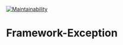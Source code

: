 [![Maintainability](https://api.codeclimate.com/v1/badges/bf181b39048dc3d9412d/maintainability)](https://codeclimate.com/github/studyportals/Exception/maintainability)
# Framework-Exception
